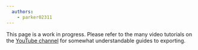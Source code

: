 ```yaml
---
  authors:
    - parker02311
---
```


This page is a work in progress. Please refer to the many video tutorials on the [YouTube channel](https://www.youtube.com/parker02311) for somewhat understandable guides to exporting.
